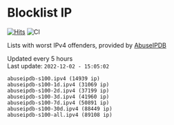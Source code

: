 # Blocklist IP

[![Hits](https://hits.seeyoufarm.com/api/count/incr/badge.svg?url=https%3A%2F%2Fgithub.com%2Fborestad%2Fblocklist-ip%2F&count_bg=%2379C83D&title_bg=%23555555&icon=&icon_color=%23E7E7E7&title=hits&edge_flat=false)](https://hits.seeyoufarm.com)  ![CI](https://img.shields.io/github/workflow/status/borestad/blocklist-ip/CI?style=flat-square)

Lists with worst IPv4 offenders, provided by [AbuseIPDB](https://www.abuseipdb.com/)

<!-- FOOTER-PLACEHOLDER -->
Updated every 5 hours<br>
Last update: `2022-12-02 - 15:05:02`
```
abuseipdb-s100.ipv4 (14939 ip)
abuseipdb-s100-1d.ipv4 (31069 ip)
abuseipdb-s100-2d.ipv4 (37199 ip)
abuseipdb-s100-3d.ipv4 (41960 ip)
abuseipdb-s100-7d.ipv4 (50891 ip)
abuseipdb-s100-30d.ipv4 (88449 ip)
abuseipdb-s100-all.ipv4 (89108 ip)
```
